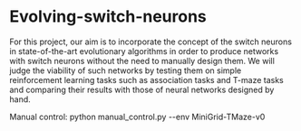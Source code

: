 # Evolving-switch-neurons
For this project, our aim is to incorporate the concept of the switch neurons in state-of-the-art evolutionary
algorithms in order to produce networks with switch neurons without the need to manually design them. 
We will judge the viability of such networks by testing them on simple reinforcement learning tasks such as
association tasks and T-maze tasks and comparing their results with those of neural networks designed by hand.

Manual control: python manual_control.py --env MiniGrid-TMaze-v0
